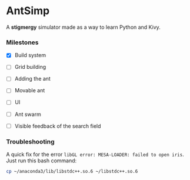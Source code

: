 # AntSimp

A __stigmergy__ simulator made as a way to learn Python and Kivy.

### Milestones

- [x] Build system
- [ ] Grid building
- [ ] Adding the ant
- [ ] Movable ant
- [ ] UI
- [ ] Ant swarm
- [ ] Visible feedback of the search field  


### Troubleshooting
A quick fix for the error `libGL error: MESA-LOADER: failed to open iris`. Just run this bash command:
```bash
cp ~/anaconda3/lib/libstdc++.so.6 ~/libstdc++.so.6
```